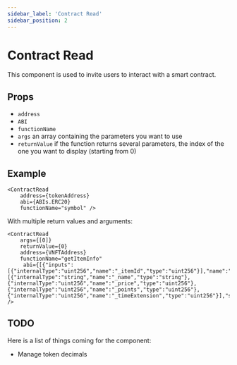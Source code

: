 ```yaml
---
sidebar_label: 'Contract Read'
sidebar_position: 2
---
```

# Contract Read
This component is used to invite users to interact with a smart contract.

## Props

* `address`
* `ABI`
* `functionName`
* `args` an array containing the parameters you want to use
* `returnValue` if the function returns several parameters, the index of the one you want to display (starting from 0)

## Example

```
<ContractRead 
    address={tokenAddress} 
    abi={ABIs.ERC20} 
    functionName="symbol" />
```

With multiple return values and arguments:
```
<ContractRead 
    args={[0]}
    returnValue={0}
    address={VNFTAddress} 
    functionName="getItemInfo"
     abi={[{"inputs":[{"internalType":"uint256","name":"_itemId","type":"uint256"}],"name":"getItemInfo","outputs":[{"internalType":"string","name":"_name","type":"string"},{"internalType":"uint256","name":"_price","type":"uint256"},{"internalType":"uint256","name":"_points","type":"uint256"},{"internalType":"uint256","name":"_timeExtension","type":"uint256"}],"stateMutability":"view","type":"function"}]}   />

```

## TODO

Here is a list of things coming for the component:
* Manage token decimals
